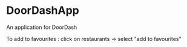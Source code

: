 # DoorDashApp
An application for DoorDash

To add to favourites : click on restaurants -> select "add to favourites"
